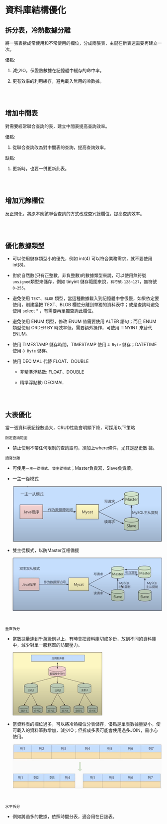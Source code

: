 # 資料庫結構優化

## 拆分表，冷熱數據分離

將一張表拆成常使用和不常使用的欄位，分成兩張表，主鍵在新表還需要再建立一次。

優點: 

1. 減少IO，保證熱數據在記憶體中緩存的命中率。

2. 更有效率的利用緩存，避免載入無用的冷數據。


<br/>

<br/>

## 增加中間表
對需要經常聯合查詢的表，建立中間表提高查詢效率。

優點: 

1. 從聯合查詢改為對中間表的查詢，提高查詢效率。

缺點:

1. 更新時，也要一併更新此表。

<br/>

<br/>

## 增加冗餘欄位

反正規化，將原本應該聯合查詢的方式改成查冗餘欄位，提高查詢效率。

<br/>

<br/>

## 優化數據類型

* 可以使用儲存類型小的優先，例如 int(4) 可以符合業務需求，就不要使用 int(8)。

* 對於自然數(只有正整數，非負整數)的數據類型來說，可以使用無符號`unsigned`類型來儲存，例如 tinyint 儲存範圍來說，`有符號-128~127`，無符號`0~255`。

* 避免使用 `TEXT`、`BLOB` 類型，當這種數據載入到記憶體中會很慢，如果依定要使用，則建議把 TEXT、BLOB 欄位分離到單獨的資料表中；或是查詢時避免使用 select * ，有需要再單獨查詢此欄位。

* 避免使用 ENUM 類型，修改 ENUM 值需要使用 ALTER 語句；而且 ENUM 類型使用 ORDER BY 時效率低，需要額外操作，可使用 TINYINT 來替代 ENUM。

* 使用 TIMESTAMP 儲存時間，TIMESTAMP 使用 `4 Byte` 儲存；DATETIME 使用 `8 Byte` 儲存。

* 使用 DECIMAL 代替 FLOAT、DOUBLE

    * 非精準浮點數: FLOAT、DOUBLE

    * 精準浮點數: DECIMAL 

<br/>

<br/>

## 大表優化

當一張資料表紀錄數過大，CRUD性能會明顯下降，可採用以下策略

`限定查詢範圍`

* 禁止使用不帶任何限制的查詢語句，須加上where條件，尤其是歷史數
據。


`讀寫分離`

* 可使用`一主一從模式`、`雙主從模式`；Master負責寫，Slave負責讀。

* 一主一從模式

    <img src='../../_image/Snipaste_2023-12-28_16-54-22.png'>

* 雙主從模式，以防Master互相備援

    <img src='../../_image/Snipaste_2023-12-28_16-56-03.png'>

<br/>

`垂直拆分`

* 當數據量達到千萬級別以上，有時會把資料庫切成多份，放到不同的資料庫中，減少對單一服務器的訪問壓力。

    <img width='60%' src='../../_image/Snipaste_2023-12-28_17-00-54.png'>

* 當資料表的欄位過多，可以將冷熱欄位分表儲存，優點是單表數據量變小，使可載入的資料筆數增加，減少IO；但拆成多表可能會使用過多JOIN，需小心使用。

    <img src='../../_image/Snipaste_2023-12-28_17-05-39.png'>

<br/>

`水平拆分`

* 例如將過多的數據，依照時間分表，適合用在日誌表。

<br/>

<br/>